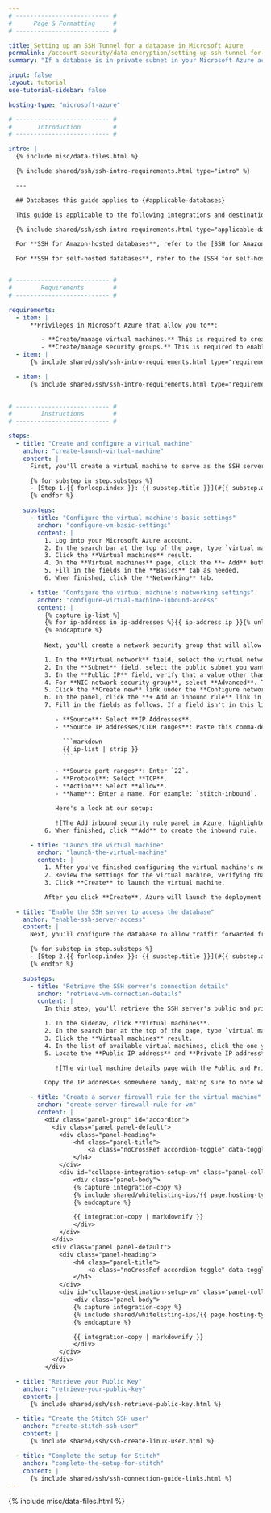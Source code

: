 ```yaml
---
# -------------------------- #
#      Page & Formatting     #
# -------------------------- #

title: Setting up an SSH Tunnel for a database in Microsoft Azure
permalink: /account-security/data-encryption/setting-up-ssh-tunnel-for-microsoft-azure
summary: "If a database is in private subnet in your Microsoft Azure account, you can use an SSH tunnel to connect Stitch. This tutorial will walk you through setting up an SSH server and configuring access for a Microsoft Azure SQL Server or Microsoft Azure SQL Data Warehouse connection to Stitch."

input: false
layout: tutorial
use-tutorial-sidebar: false

hosting-type: "microsoft-azure"

# -------------------------- #
#       Introduction         #
# -------------------------- #

intro: |
  {% include misc/data-files.html %}

  {% include shared/ssh/ssh-intro-requirements.html type="intro" %}

  ---

  ## Databases this guide applies to {#applicable-databases}

  This guide is applicable to the following integrations and destinations:

  {% include shared/ssh/ssh-intro-requirements.html type="applicable-databases" %}

  For **SSH for Amazon-hosted databases**, refer to the [SSH for Amazon guide]({{ link.security.ssh-amazon | prepend: site.baseurl }}).

  For **SSH for self-hosted databases**, refer to the [SSH for self-hosted databases guide]({{ link.security.ssh-generic | prepend: site.baseurl }}).


# -------------------------- #
#        Requirements        #
# -------------------------- #

requirements:
  - item: |
      **Privileges in Microsoft Azure that allow you to**:

         - **Create/manage virtual machines.** This is required to create the SSH server.
         - **Create/manage security groups.** This is required to enable access between Stitch, the SSH server, and the database.
  - item: |
      {% include shared/ssh/ssh-intro-requirements.html type="requirements" requirement-type="linux-familiarity" %}

  - item: |
      {% include shared/ssh/ssh-intro-requirements.html type="requirements" requirement-type="windows-ssh-client" %}
      

# -------------------------- #
#        Instructions        #
# -------------------------- #

steps:
  - title: "Create and configure a virtual machine"
    anchor: "create-launch-virtual-machine"
    content: |
      First, you'll create a virtual machine to serve as the SSH server. This publicly accessible instance will act as an intermediary, forwarding the traffic from Stitch through an encrypted tunnel to your private {{ destination.display_name }} instance.

      {% for substep in step.substeps %}
      - [Step 1.{{ forloop.index }}: {{ substep.title }}](#{{ substep.anchor }})
      {% endfor %}

    substeps:
      - title: "Configure the virtual machine's basic settings"
        anchor: "configure-vm-basic-settings"
        content: |
          1. Log into your Microsoft Azure account.
          2. In the search bar at the top of the page, type `virtual machines`.
          3. Click the **Virtual machines** result.
          4. On the **Virtual machines** page, click the **+ Add** button.
          5. Fill in the fields in the **Basics** tab as needed.
          6. When finished, click the **Networking** tab.

      - title: "Configure the virtual machine's networking settings"
        anchor: "configure-virtual-machine-inbound-access"
        content: |
          {% capture ip-list %}
          {% for ip-address in ip-addresses %}{{ ip-address.ip }}{% unless forloop.last == true %},{% endunless %}{% endfor %}
          {% endcapture %}
          
          Next, you'll create a network security group that will allow inbound traffic from Stitch's IP addresses.

          1. In the **Virtual network** field, select the virtual network you want to associate with the virtual machine.
          2. In the **Subnet** field, select the public subnet you want to associate with the virtual machine.
          3. In the **Public IP** field, verify that a value other than **None** is selected. This is required to allow Stitch to successfully connect to the virtual machine.
          4. For **NIC network security group**, select **Advanced**. This will display the **Configure network security group** field.
          5. Click the **Create new** link under the **Configure network security group** field. This will open the **Create network security group** panel.
          6. In the panel, click the **+ Add an inbound rule** link in the **Inbound rules** section. This will open the **Add inbound security rule** panel.
          7. Fill in the fields as follows. If a field isn't in this list, **use the default value**:

             - **Source**: Select **IP Addresses**.
             - **Source IP addresses/CIDR ranges**: Paste this comma-delimited list of Stitch's IP addresses:

               ```markdown
               {{ ip-list | strip }}
               ```

             - **Source port ranges**: Enter `22`.
             - **Protocol**: Select **TCP**.
             - **Action**: Select **Allow**.
             - **Name**: Enter a name. For example: `stitch-inbound`.

             Here's a look at our setup:

             ![The Add inbound security rule panel in Azure, highlighted]({{ site.baseurl }}/images/shared/ssh/azure-inbound-security-rule.png)
          6. When finished, click **Add** to create the inbound rule.

      - title: "Launch the virtual machine"
        anchor: "launch-the-virtual-machine"
        content: |
          1. After you've finished configuring the virtual machine's networking settings, click the **Review + create** tab.
          2. Review the settings for the virtual machine, verifying that the **Public IP** field is not **None**.
          3. Click **Create** to launch the virtual machine.

          After you click **Create**, Azure will launch the deployment process for the virtual machine. This may take a few minutes to complete.

  - title: "Enable the SSH server to access the database"
    anchor: "enable-ssh-server-access"
    content: |
      Next, you'll configure the database to allow traffic forwarded from the virtual machine to access the database server. This is accomplished by whitelisting the virtual machine's private IP address in the server's firewall settings.

      {% for substep in step.substeps %}
      - [Step 2.{{ forloop.index }}: {{ substep.title }}](#{{ substep.anchor }})
      {% endfor %}

    substeps:
      - title: "Retrieve the SSH server's connection details"
        anchor: "retrieve-vm-connection-details"
        content: |
          In this step, you'll retrieve the SSH server's public and private IP addresses. The private IP address will be used in the next step, whereas the public IP address will be used to complete the setup in Stitch.

          1. In the sidenav, click **Virtual machines**.
          2. In the search bar at the top of the page, type `virtual machines`.
          3. Click the **Virtual machines** result.
          4. In the list of available virtual machines, click the one you created in [Step 1](#create-launch-virtual-machine). This will open the instance's details page.
          5. Locate the **Public IP address** and **Private IP address** fields, which are highlighted in the image below:

             ![The virtual machine details page with the Public and Private IP address fields highlighted]({{ site.baseurl }}/images/shared/ssh/azure-ssh-connection-details.png)

          Copy the IP addresses somewhere handy, making sure to note which is public and which is private. Confusing these values will lead to an unsuccessful connection in Stitch.

      - title: "Create a server firewall rule for the virtual machine"
        anchor: "create-server-firewall-rule-for-vm"
        content: |
          <div class="panel-group" id="accordion">
            <div class="panel panel-default">
              <div class="panel-heading">
                  <h4 class="panel-title">
                      <a class="noCrossRef accordion-toggle" data-toggle="collapse" data-parent="#accordion" href="#collapse-integration-setup-vm">I'm connecting an integration.</a>
                  </h4>
              </div>
              <div id="collapse-integration-setup-vm" class="panel-collapse collapse noCrossRef">
                  <div class="panel-body">
                  {% capture integration-copy %}
                  {% include shared/whitelisting-ips/{{ page.hosting-type }}.html connection-type="integration" type="ssh" %}
                  {% endcapture %}

                  {{ integration-copy | markdownify }}
                  </div>
              </div>
            </div>
            <div class="panel panel-default">
              <div class="panel-heading">
                  <h4 class="panel-title">
                      <a class="noCrossRef accordion-toggle" data-toggle="collapse" data-parent="#accordion" href="#collapse-destination-setup-vm">I'm connecting a destination.</a>
                  </h4>
              </div>
              <div id="collapse-destination-setup-vm" class="panel-collapse collapse noCrossRef">
                  <div class="panel-body">
                  {% capture integration-copy %}
                  {% include shared/whitelisting-ips/{{ page.hosting-type }}.html connection-type="destination" type="ssh" %}
                  {% endcapture %}

                  {{ integration-copy | markdownify }}
                  </div>
              </div>
            </div>
          </div>

  - title: "Retrieve your Public Key"
    anchor: "retrieve-your-public-key"
    content: |
      {% include shared/ssh/ssh-retrieve-public-key.html %}

  - title: "Create the Stitch SSH user"
    anchor: "create-stitch-ssh-user"
    content: |
      {% include shared/ssh/ssh-create-linux-user.html %}

  - title: "Complete the setup for Stitch"
    anchor: "complete-the-setup-for-stitch"
    content: |
      {% include shared/ssh/ssh-connection-guide-links.html %}
---
```

{% include misc/data-files.html %}